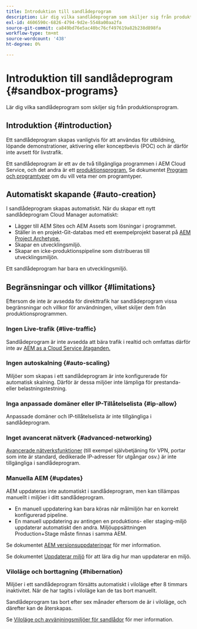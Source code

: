 ```yaml
---
title: Introduktion till sandlådeprogram
description: Lär dig vilka sandlådeprogram som skiljer sig från produktionsprogram.
exl-id: 4606590c-6826-4794-9d2e-5548a00aa2fa
source-git-commit: ca849bd76e5ac40bc76cf497619a82b238d898fa
workflow-type: tm+mt
source-wordcount: '438'
ht-degree: 0%

---
```



# Introduktion till sandlådeprogram {#sandbox-programs}

Lär dig vilka sandlådeprogram som skiljer sig från produktionsprogram.

## Introduktion {#introduction}

Ett sandlådeprogram skapas vanligtvis för att användas för utbildning, löpande demonstrationer, aktivering eller konceptbevis (POC) och är därför inte avsett för livstrafik.

Ett sandlådeprogram är ett av de två tillgängliga programmen i AEM Cloud Service, och det andra är ett [produktionsprogram.](introduction-production-programs.md) Se dokumentet [Program och programtyper](/help/implementing/cloud-manager/getting-access-to-aem-in-cloud/program-types.md) om du vill veta mer om programtyper.

## Automatiskt skapande {#auto-creation}

I sandlådeprogram skapas automatiskt. När du skapar ett nytt sandlådeprogram Cloud Manager automatiskt:

* Lägger till AEM Sites och AEM Assets som lösningar i programmet.
* Ställer in en projekt-Git-databas med ett exempelprojekt baserat på [AEM Project Archetype.](https://experienceleague.adobe.com/docs/experience-manager-core-components/using/developing/archetype/overview.html)
* Skapar en utvecklingsmiljö.
* Skapar en icke-produktionspipeline som distribueras till utvecklingsmiljön.

Ett sandlådeprogram har bara en utvecklingsmiljö.

## Begränsningar och villkor {#limitations}

Eftersom de inte är avsedda för direkttrafik har sandlådeprogram vissa begränsningar och villkor för användningen, vilket skiljer dem från produktionsprogrammen.

### Ingen Live-trafik {#live-traffic}

Sandlådeprogram är inte avsedda att bära trafik i realtid och omfattas därför inte av [AEM as a Cloud Service åtaganden.](https://www.adobe.com/legal/service-commitments.html)

### Ingen autoskalning {#auto-scaling}

Miljöer som skapas i ett sandlådeprogram är inte konfigurerade för automatisk skalning. Därför är dessa miljöer inte lämpliga för prestanda- eller belastningstestning.

### Inga anpassade domäner eller IP-Tillåtelselista {#ip-allow}

Anpassade domäner och IP-tillåtelselista är inte tillgängliga i sandlådeprogram.

### Inget avancerat nätverk {#advanced-networking}

[Avancerade nätverksfunktioner](/help/security/configuring-advanced-networking.md) (till exempel självbetjäning för VPN, portar som inte är standard, dedikerade IP-adresser för utgångar osv.) är inte tillgängliga i sandlådeprogram.

### Manuella AEM {#updates}

AEM uppdateras inte automatiskt i sandlådeprogram, men kan tillämpas manuellt i miljöer i ditt sandlådeprogram.

* En manuell uppdatering kan bara köras när målmiljön har en korrekt konfigurerad pipeline.
* En manuell uppdatering av antingen en produktions- eller staging-miljö uppdaterar automatiskt den andra. Miljöuppsättningen Production+Stage måste finnas i samma AEM.

Se dokumentet [AEM versionsuppdateringar](/help/implementing/deploying/aem-version-updates.md) för mer information.

Se dokumentet [Uppdaterar miljö](/help/implementing/cloud-manager/manage-environments.md#updating-dev-environment) för att lära dig hur man uppdaterar en miljö.

### Viloläge och borttagning {#hibernation}

Miljöer i ett sandlådeprogram försätts automatiskt i viloläge efter 8 timmars inaktivitet. När de har tagits i viloläge kan de tas bort manuellt.

Sandlådeprogram tas bort efter sex månader eftersom de är i viloläge, och därefter kan de återskapas.

Se [Viloläge och avvänjningsmiljöer för sandlådor](/help/implementing/cloud-manager/getting-access-to-aem-in-cloud/hibernating-environments.md) för mer information.
